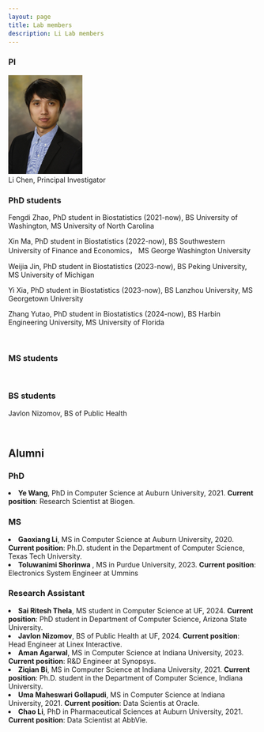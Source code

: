 ```yaml
---
layout: page
title: Lab members
description: Li Lab members
---
```



###  PI

<div class="container">
    <div class="row-fluid">
        <div class="span2">
                 <a href="../assets/pics/Chen.jpg">
            <img src="../assets/pics/Chen.jpg" height="200" width="150" title="Li Chen" alt="Li Chen"/>
        </a>
        </div>
    </div>
</div>
Li Chen, Principal Investigator 


<br/>


###  PhD students 

Fengdi Zhao, PhD student in Biostatistics (2021-now), BS University of Washington, MS University of North Carolina

Xin Ma, PhD student in Biostatistics (2022-now), BS Southwestern University of Finance and Economics， MS George Washington University

Weijia Jin, PhD student in Biostatistics (2023-now), BS Peking University, MS University of Michigan

Yi Xia, PhD student in Biostatistics (2023-now), BS Lanzhou University, MS Georgetown University

Zhang Yutao, PhD student in Biostatistics (2024-now), BS Harbin Engineering University, MS University of Florida

<br/>


###  MS students 


<br/>

###  BS students 

Javlon Nizomov, BS of Public Health

<br/>


## Alumni

###  PhD

<li> <strong>Ye Wang</strong>, PhD in Computer Science at Auburn University, 2021. 
<strong>Current position</strong>: Research Scientist at Biogen. </li>
    
###  MS

<li> <strong>Gaoxiang Li</strong>, MS in Computer Science at Auburn University, 2020. 
<strong>Current position</strong>: Ph.D. student in the Department of Computer Science, Texas Tech University. </li>

<li> <strong>Toluwanimi Shorinwa </strong>, MS in Purdue University, 2023. 
<strong>Current position</strong>: Electronics System Engineer at Ummins </li>


###  Research Assistant

<li> <strong> Sai Ritesh Thela</strong>, MS student in Computer Science at UF, 2024.
<strong>Current position</strong>: PhD student in Department of Computer Science, Arizona State University. 

<li> <strong> Javlon Nizomov</strong>, BS of Public Health at UF, 2024.
<strong>Current position</strong>: Head Engineer at Linex Interactive.  

<li> <strong>Aman Agarwal</strong>, MS in Computer Science at Indiana University, 2023. 
<strong>Current position</strong>: R&D Engineer at Synopsys.  
    
<li> <strong>Ziqian Bi</strong>, MS in Computer Science at Indiana University, 2021. 
<strong>Current position</strong>: Ph.D. student in the Department of Computer Science, Indiana University.  

<li> <strong>Uma Maheswari Gollapudi</strong>, MS in Computer Science at Indiana University, 2021. 
<strong>Current position</strong>: Data Scientis at Oracle. 
    
<li> <strong>Chao Li</strong>, PhD in Pharmaceutical Sciences at Auburn University, 2021. 
<strong>Current position</strong>: Data Scientist at AbbVie. </li>






